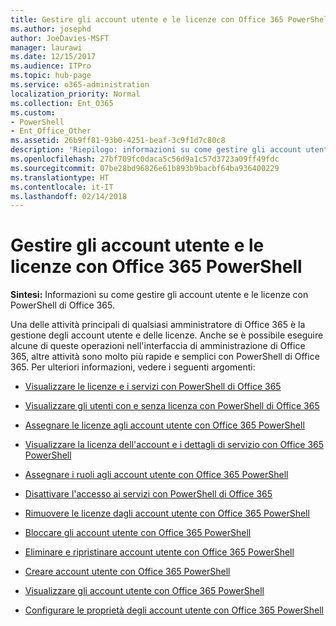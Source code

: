 ```yaml
---
title: Gestire gli account utente e le licenze con Office 365 PowerShell
ms.author: josephd
author: JoeDavies-MSFT
manager: laurawi
ms.date: 12/15/2017
ms.audience: ITPro
ms.topic: hub-page
ms.service: o365-administration
localization_priority: Normal
ms.collection: Ent_O365
ms.custom:
- PowerShell
- Ent_Office_Other
ms.assetid: 26b9ff81-93b0-4251-beaf-3c9f1d7c80c8
description: 'Riepilogo: informazioni su come gestire gli account utente e le licenze con PowerShell di Office 365.'
ms.openlocfilehash: 27bf709fc0daca5c56d9a1c57d3723a09ff49fdc
ms.sourcegitcommit: 07be28bd96826e61b893b9bacbf64ba936400229
ms.translationtype: HT
ms.contentlocale: it-IT
ms.lasthandoff: 02/14/2018
---
```

# <a name="manage-user-accounts-and-licenses-with-office-365-powershell"></a>Gestire gli account utente e le licenze con Office 365 PowerShell

 **Sintesi:** Informazioni su come gestire gli account utente e le licenze con PowerShell di Office 365.
  
Una delle attività principali di qualsiasi amministratore di Office 365 è la gestione degli account utente e delle licenze. Anche se è possibile eseguire alcune di queste operazioni nell'interfaccia di amministrazione di Office 365, altre attività sono molto più rapide e semplici con PowerShell di Office 365. Per ulteriori informazioni, vedere i seguenti argomenti:
  
- [Visualizzare le licenze e i servizi con PowerShell di Office 365](view-licenses-and-services-with-office-365-powershell.md)
    
- [Visualizzare gli utenti con e senza licenza con PowerShell di Office 365](view-licensed-and-unlicensed-users-with-office-365-powershell.md)
    
- [Assegnare le licenze agli account utente con Office 365 PowerShell](assign-licenses-to-user-accounts-with-office-365-powershell.md)
    
- [Visualizzare la licenza dell'account e i dettagli di servizio con Office 365 PowerShell](view-account-license-and-service-details-with-office-365-powershell.md)
    
- [Assegnare i ruoli agli account utente con Office 365 PowerShell](assign-roles-to-user-accounts-with-office-365-powershell.md)
    
- [Disattivare l'accesso ai servizi con PowerShell di Office 365](disable-access-to-services-with-office-365-powershell.md)
    
- [Rimuovere le licenze dagli account utente con Office 365 PowerShell](remove-licenses-from-user-accounts-with-office-365-powershell.md)
    
- [Bloccare gli account utente con Office 365 PowerShell](block-user-accounts-with-office-365-powershell.md)
    
- [Eliminare e ripristinare account utente con Office 365 PowerShell](delete-and-restore-user-accounts-with-office-365-powershell.md)
    
- [Creare account utente con Office 365 PowerShell](create-user-accounts-with-office-365-powershell.md)
    
- [Visualizzare gli account utente con Office 365 PowerShell](view-user-accounts-with-office-365-powershell.md)
    
- [Configurare le proprietà degli account utente con Office 365 PowerShell](configure-user-account-properties-with-office-365-powershell.md)
    

